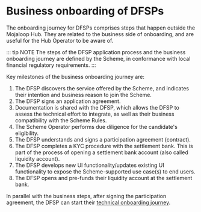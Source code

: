 # Business onboarding of DFSPs

The onboarding journey for DFSPs comprises steps that happen outside the Mojaloop Hub. They are related to the business side of onboarding, and are useful for the Hub Operator to be aware of. 

::: tip NOTE
The steps of the DFSP application process and the business onboarding journey are defined by the Scheme, in conformance with local financial regulatory requirements. 
:::

Key milestones of the business onboarding journey are:

1. The DFSP discovers the service offered by the Scheme, and indicates their intention and business reason to join the Scheme.
1. The DFSP signs an application agreement.
1. Documentation is shared with the DFSP, which allows the DFSP to assess the technical effort to integrate, as well as their business compatibility with the Scheme Rules.
1. The Scheme Operator performs due diligence for the candidate's eligibility.
1. The DFSP understands and signs a participation agreement (contract).
1. The DFSP completes a KYC procedure with the settlement bank. This is part of the process of opening a settlement bank account (also called liquidity account).
1. The DFSP develops new UI functionality/updates existing UI functionality to expose the Scheme-supported use case(s) to end users.
1. The DFSP opens and pre-funds their liquidity account at the settlement bank.

In parallel with the business steps, after signing the participation agreement, the DFSP can start their [technical onboarding journey](technical-onboarding.md).
